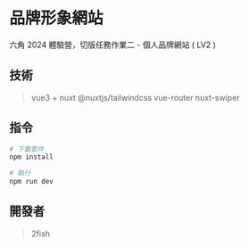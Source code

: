 # 品牌形象網站

六角 2024 體驗營，切版任務作業二 - 個人品牌網站 ( LV2 )

## 技術
> vue3 + nuxt
> @nuxtjs/tailwindcss
> vue-router
> nuxt-swiper

## 指令

```bash
# 下載套件
npm install

# 執行
npm run dev
```

## 開發者

> 2fish
